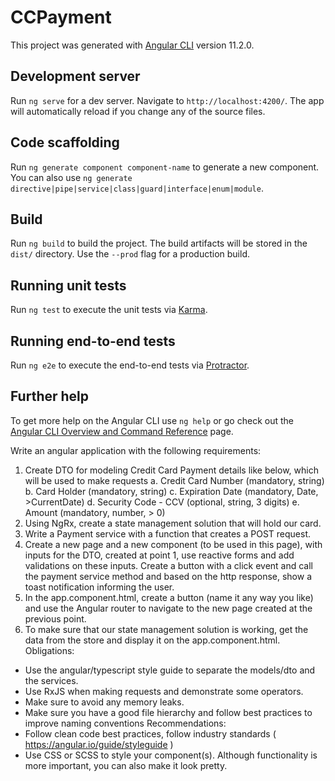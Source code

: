 # CCPayment

This project was generated with [Angular CLI](https://github.com/angular/angular-cli) version 11.2.0.

## Development server

Run `ng serve` for a dev server. Navigate to `http://localhost:4200/`. The app will automatically reload if you change any of the source files.

## Code scaffolding

Run `ng generate component component-name` to generate a new component. You can also use `ng generate directive|pipe|service|class|guard|interface|enum|module`.

## Build

Run `ng build` to build the project. The build artifacts will be stored in the `dist/` directory. Use the `--prod` flag for a production build.

## Running unit tests

Run `ng test` to execute the unit tests via [Karma](https://karma-runner.github.io).

## Running end-to-end tests

Run `ng e2e` to execute the end-to-end tests via [Protractor](http://www.protractortest.org/).

## Further help

To get more help on the Angular CLI use `ng help` or go check out the [Angular CLI Overview and Command Reference](https://angular.io/cli) page.

Write an angular application with the following requirements:

1. Create DTO for modeling Credit Card Payment details like below, which will be used to make
   requests
   a. Credit Card Number (mandatory, string)
   b. Card Holder (mandatory, string)
   c. Expiration Date (mandatory, Date, >CurrentDate)
   d. Security Code - CCV (optional, string, 3 digits)
   e. Amount (mandatory, number, > 0)
2. Using NgRx, create a state management solution that will hold our card.
3. Write a Payment service with a function that creates a POST request.
4. Create a new page and a new component (to be used in this page), with inputs for the DTO,
   created at point 1, use reactive forms and add validations on these inputs. Create a button with
   a click event and call the payment service method and based on the http response, show a toast
   notification informing the user.
5. In the app.component.html, create a button (name it any way you like) and use the Angular
   router to navigate to the new page created at the previous point.
6. To make sure that our state management solution is working, get the data from the store and
   display it on the app.component.html.
   Obligations:

- Use the angular/typescript style guide to separate the models/dto and the services.
- Use RxJS when making requests and demonstrate some operators.
- Make sure to avoid any memory leaks.
- Make sure you have a good file hierarchy and follow best practices to improve naming conventions
  Recommendations:
- Follow clean code best practices, follow industry standards ( https://angular.io/guide/styleguide )
- Use CSS or SCSS to style your component(s). Although functionality is more important, you can also
  make it look pretty.
